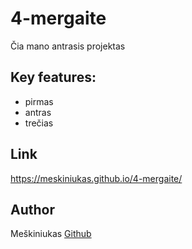 # 4-mergaite

Čia mano antrasis projektas

## Key features:

- pirmas
- antras
- trečias

## Link

https://meskiniukas.github.io/4-mergaite/

## Author

Meškiniukas [Github](https://github.com/meskiniukas)
